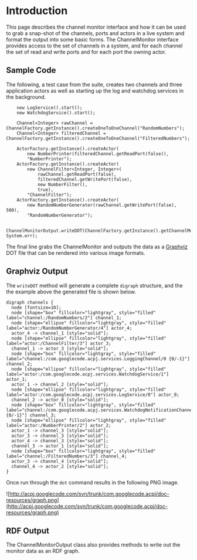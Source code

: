 # Introduction #

This page describes the channel monitor interface and how it can be used to grab a snap-shot of the channels, ports and actors in a live system and format the output into some basic forms. The ChannelMonitor interface provides access to the set of channels in a system, and for each channel the set of read and write ports and for each port the owning actor.

## Sample Code ##

The following, a test case from the suite, creates two channels and three application actors as well as starting up the log and watchdog services in the background.

```
    new LogService().start();
    new WatchdogService().start();
		
    Channel<Integer> rawChannel = ChannelFactory.getInstance().createOneToOneChannel("RandomNumbers"); 
    Channel<Integer> filteredChannel = ChannelFactory.getInstance().createOneToOneChannel("FilteredNumbers");
		
    ActorFactory.getInstance().createActor(
        new NumberPrinter(filteredChannel.getReadPort(false)), 
        "NumberPrinter");
    ActorFactory.getInstance().createActor(
        new ChannelFilter<Integer, Integer>(
            rawChannel.getReadPort(false), 
            filteredChannel.getWritePort(false), 
            new NumberFilter(), 
            true), 
        "ChannelFilter");
    ActorFactory.getInstance().createActor(
        new RandomNumberGenerator(rawChannel.getWritePort(false), 500), 
        "RandomNumberGenerator");

    ChannelMonitorOutput.writeDOT(ChannelFactory.getInstance().getChannelMonitor(), System.err);
```

The final line grabs the ChannelMonitor and outputs the data as a [Graphviz](http://www.graphviz.org/) DOT file that can be rendered into various image formats.

## Graphviz Output ##

The `writeDOT` method will generate a complete `digraph` structure, and the the example above the generated file is shown below.

```
digraph channels {
  node [fontsize=10];
  node [shape="box" fillcolor="lightgray", style="filled" label="channel:/RandomNumbers/2"] channel_1;
  node [shape="ellipse" fillcolor="lightgray", style="filled" label="actor:/RandomNumberGenerator/4"] actor_4;
  actor_4 -> channel_1 [style="solid"];
  node [shape="ellipse" fillcolor="lightgray", style="filled" label="actor:/ChannelFilter/3"] actor_3;
  channel_1 -> actor_3 [style="solid"];
  node [shape="box" fillcolor="lightgray", style="filled" label="channel:/com.googlecode.acpj.services.LoggingChannel/0 {0/-1}"] channel_2;
  node [shape="ellipse" fillcolor="lightgray", style="filled" label="actor:/com.googlecode.acpj.services.WatchdogService/1"] actor_1;
  actor_1 -> channel_2 [style="solid"];
  node [shape="ellipse" fillcolor="lightgray", style="filled" label="actor:/com.googlecode.acpj.services.LogService/0"] actor_0;
  channel_2 -> actor_0 [style="solid"];
  node [shape="box" fillcolor="lightgray", style="filled" label="channel:/com.googlecode.acpj.services.WatchdogNotificationChannel/1 {0/-1}"] channel_3;
  node [shape="ellipse" fillcolor="lightgray", style="filled" label="actor:/NumberPrinter/2"] actor_2;
  actor_1 -> channel_3 [style="solid"];
  actor_3 -> channel_3 [style="solid"];
  actor_4 -> channel_3 [style="solid"];
  channel_3 -> actor_1 [style="solid"];
  node [shape="box" fillcolor="lightgray", style="filled" label="channel:/FilteredNumbers/3"] channel_4;
  actor_3 -> channel_4 [style="solid"];
  channel_4 -> actor_2 [style="solid"];
}
```

Once run through the `dot` command results in the following PNG image.

![http://acpj.googlecode.com/svn/trunk/com.googlecode.acpj/doc-resources/graph.png](http://acpj.googlecode.com/svn/trunk/com.googlecode.acpj/doc-resources/graph.png)

## RDF Output ##

The ChannelMonitorOutput class also provides methods to write out the monitor data as an RDF graph.